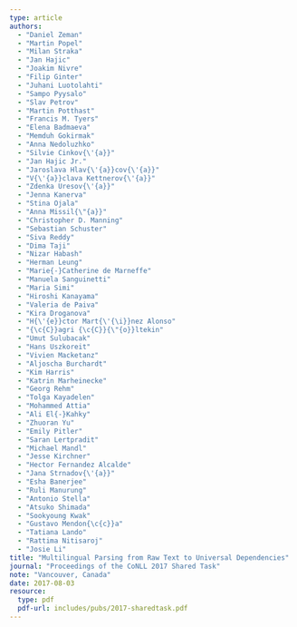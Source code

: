 ```yaml
---
type: article
authors:
  - "Daniel Zeman"
  - "Martin Popel"
  - "Milan Straka"
  - "Jan Hajic"
  - "Joakim Nivre"
  - "Filip Ginter"
  - "Juhani Luotolahti"
  - "Sampo Pyysalo"
  - "Slav Petrov"
  - "Martin Potthast"
  - "Francis M. Tyers"
  - "Elena Badmaeva"
  - "Memduh Gokirmak"
  - "Anna Nedoluzhko"
  - "Silvie Cinkov{\'{a}}"
  - "Jan Hajic Jr."
  - "Jaroslava Hlav{\'{a}}cov{\'{a}}"
  - "V{\'{a}}clava Kettnerov{\'{a}}"
  - "Zdenka Uresov{\'{a}}"
  - "Jenna Kanerva"
  - "Stina Ojala"
  - "Anna Missil{\"{a}}"
  - "Christopher D. Manning"
  - "Sebastian Schuster"
  - "Siva Reddy"
  - "Dima Taji"
  - "Nizar Habash"
  - "Herman Leung"
  - "Marie{-}Catherine de Marneffe"
  - "Manuela Sanguinetti"
  - "Maria Simi"
  - "Hiroshi Kanayama"
  - "Valeria de Paiva"
  - "Kira Droganova"
  - "H{\'{e}}ctor Mart{\'{\i}}nez Alonso"
  - "{\c{C}}agri {\c{C}}{\"{o}}ltekin"
  - "Umut Sulubacak"
  - "Hans Uszkoreit"
  - "Vivien Macketanz"
  - "Aljoscha Burchardt"
  - "Kim Harris"
  - "Katrin Marheinecke"
  - "Georg Rehm"
  - "Tolga Kayadelen"
  - "Mohammed Attia"
  - "Ali El{-}Kahky"
  - "Zhuoran Yu"
  - "Emily Pitler"
  - "Saran Lertpradit"
  - "Michael Mandl"
  - "Jesse Kirchner"
  - "Hector Fernandez Alcalde"
  - "Jana Strnadov{\'{a}}"
  - "Esha Banerjee"
  - "Ruli Manurung"
  - "Antonio Stella"
  - "Atsuko Shimada"
  - "Sookyoung Kwak"
  - "Gustavo Mendon{\c{c}}a"
  - "Tatiana Lando"
  - "Rattima Nitisaroj"
  - "Josie Li"
title: "Multilingual Parsing from Raw Text to Universal Dependencies"
journal: "Proceedings of the CoNLL 2017 Shared Task"
note: "Vancouver, Canada"
date: 2017-08-03
resource:
  type: pdf
  pdf-url: includes/pubs/2017-sharedtask.pdf
---
```

